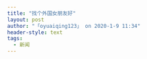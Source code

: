 ```yaml
---
title: "找个外国女朋友好"
layout: post
author: "「oyuaiqing123」 on 2020-1-9 11:34"
header-style: text
tags:
  - 新闻
---
```


<head></head>
<body>
 <br>
</body>


